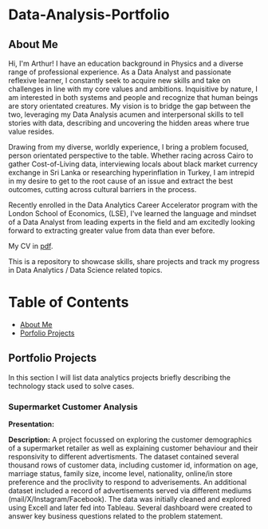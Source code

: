 # Data-Analysis-Portfolio

## About Me

Hi, I'm Arthur! I have an education background in Physics and a diverse range of professional experience. As a Data Analyst and passionate reflexive learner, I constantly seek to acquire new skills and take on challenges in line with my core values and ambitions. Inquisitive by nature, I am interested in both systems and people and recognize that human beings are story orientated creatures. My vision is to bridge the gap between the two, leveraging my Data Analysis acumen and interpersonal skills to tell stories with data, describing and uncovering the hidden areas where true value resides. 

Drawing from my diverse, worldly experience, I bring a problem focused, person orientated perspective to the table. Whether racing across Cairo to gather Cost-of-Living data, interviewing locals about black market currency exchange in Sri Lanka or researching hyperinflation in Turkey, I am intrepid in my desire to get to the root cause of an issue and extract the best outcomes, cutting across cultural barriers in the process. 

Recently enrolled in the Data Analytics Career Accelerator program with the London School of Economics, (LSE), I've learned the language and mindset of a Data Analyst from leading experts in the field and am excitedly looking forward to extracting greater value from data than ever before.

My CV in [pdf](https://github.com/ARHilton/Data-Analysis-Portfolio/blob/main/Arthur%20Hilton_Data%20Analyst_CV.pdf).

This is a repository to showcase skills, share projects and track my progress in Data Analytics / Data Science related topics.

# Table of Contents

- [About Me](#about-me)
- [Porfolio Projects](#portfolio-projects)


## Portfolio Projects

In this section I will list data analytics projects briefly describing the technology stack used to solve cases.

### Supermarket Customer Analysis

**Presentation:**
 
**Description:** A project focussed on exploring the customer demographics of a supermarket retailer as well as explaining customer behaviour and their responsivity to different advertisments. The dataset contained several thousand rows of customer data, including customer id, information on age, marriage status, family size, income level, nationality, online/in store preference and the proclivity to respond to adverisements. An additional dataset included a record of advertisements served via different mediums (mail/X/Instagram/Facebook). The data was initially cleaned and explored using Excell and later fed into Tableau. Several dashboard were created to answer key business questions related to the problem statement.
